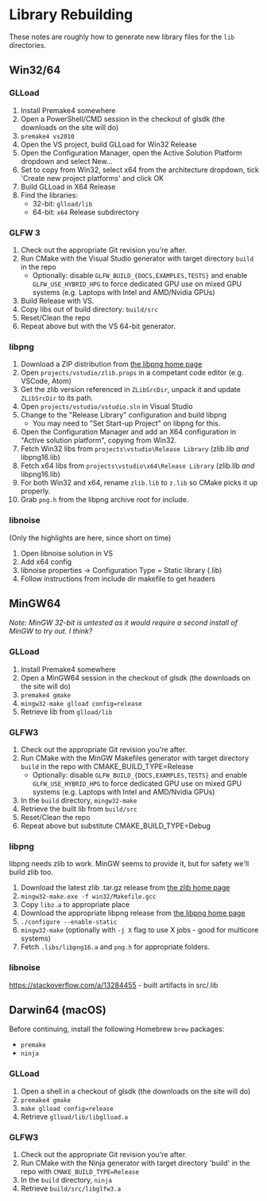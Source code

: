 # Library Rebuilding
These notes are roughly how to generate new library files for the `lib` directories.

## Win32/64

### GLLoad

1. Install Premake4 somewhere
2. Open a PowerShell/CMD session in the checkout of glsdk (the downloads on the site will do)
3. `premake4 vs2010`
4. Open the VS project, build GLLoad for Win32 Release
5. Open the Configuration Manager, open the Active Solution Platform dropdown and select New...
6. Set to copy from Win32, select x64 from the architecture dropdown, tick 'Create new project platforms' and click OK
7. Build GLLoad in X64 Release
8. Find the libraries:
    - 32-bit: `glload/lib`
    - 64-bit: `x64` Release subdirectory
    
### GLFW 3

1. Check out the appropriate Git revision you're after.
2. Run CMake with the Visual Studio generator with target directory `build` in the repo
    - Optionally: disable `GLFW_BUILD_{DOCS,EXAMPLES,TESTS}` and enable `GLFW_USE_HYBRID_HPG` to force dedicated GPU use on mixed GPU systems (e.g. Laptops with Intel and AMD/Nvidia GPUs)
3. Build Release with VS.
4. Copy libs out of build directory: `build/src`
5. Reset/Clean the repo
6. Repeat above but with the VS 64-bit generator.

### libpng

1. Download a ZIP distribution from [the libpng home page](www.libpng.org)
2. Open `projects/vstudio/zlib.props` in a competant code editor (e.g. VSCode, Atom)
3. Get the zlib version referenced in `ZLibSrcDir`, unpack it and update `ZLibSrcDir` to its path.
4. Open `projects/vstudio/vstudio.sln` in Visual Studio
5. Change to the "Release Library" configuration and build libpng
    - You may need to "Set Start-up Project" on libpng for this.
6. Open the Configuration Manager and add an X64 configuration in "Active solution platform", copying
from Win32.
7. Fetch Win32 libs from `projects\vstudio\Release Library` (zlib.lib _and_ libpng16.lib)
8. Fetch x64 libs from `projects\vstudio\x64\Release Library` (zlib.lib _and_ libpng16.lib)
9. For both Win32 and x64, rename `zlib.lib` to `z.lib` so CMake picks it up properly.
9. Grab `png.h` from the libpng archive root for include.

### libnoise

(Only the highlights are here, since short on time)

1. Open libnoise solution in VS
2. Add x64 config
3. libnoise properties -> Configuration Type = Static library (.lib)
4. Follow instructions from include dir makefile to get headers

## MinGW64

_Note: MinGW 32-bit is untested as it would require a second install of MinGW to try out. I think?_

### GLLoad

1. Install Premake4 somewhere
2. Open a MinGW64 session in the checkout of glsdk (the downloads on the site will do)
3. `premake4 gmake`
4. `mingw32-make glload config=release`
5. Retrieve lib from `glload/lib`

### GLFW3

1. Check out the appropriate Git revision you're after.
2. Run CMake with the MinGW Makefiles generator with target directory `build` in the repo with CMAKE_BUILD_TYPE=Release
    - Optionally: disable `GLFW_BUILD_{DOCS,EXAMPLES,TESTS}` and enable `GLFW_USE_HYBRID_HPG` to force dedicated GPU use on mixed GPU systems (e.g. Laptops with Intel and AMD/Nvidia GPUs)
3. In the `build` directory, `mingw32-make`
4. Retrieve the built lib from `build/src`
5. Reset/Clean the repo
6. Repeat above but substitute CMAKE_BUILD_TYPE=Debug

### libpng

libpng needs zlib to work. MinGW seems to provide it, but for safety we'll build zlib too.

1. Download the latest zlib .tar.gz release from [the zlib home page](https://zlib.net/)
2. `mingw32-make.exe -f win32/Makefile.gcc`
3. Copy `libz.a` to appropriate place
1. Download the appropriate libpng release from [the libpng home page](http://www.libpng.org/pub/png/libpng.html)
2. `./configure --enable-static`
3. `mingw32-make` (optionally with `-j X` flag to use X jobs - good for multicore systems)
4. Fetch `.libs/libpng16.a` and `png.h` for appropriate folders.

### libnoise

https://stackoverflow.com/a/13284455 - built artifacts in src/.lib

## Darwin64 (macOS)

Before continuing, install the following Homebrew `brew` packages:

- `premake`
- `ninja`

### GLLoad

1. Open a shell in a checkout of glsdk (the downloads on the site will do)
2. `premake4 gmake`
3. `make glload config=release`
4. Retrieve `glload/lib/libglload.a`

### GLFW3

1. Check out the appropriate Git revision you're after.
2. Run CMake with the Ninja generator with target directory 'build' in the repo with `CMAKE_BUILD_TYPE=Release`
3. In the `build` directory, `ninja`
4. Retrieve `build/src/libglfw3.a`
